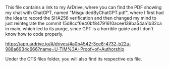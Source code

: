 This file contains a link to my ArDrive, where you can find the PDF showing my chat with ChatGPT, named "MisguidedByChatGPT.pdf", where I first had the idea to record the SHA256 verification and then changed my mind to just reintegrate the commit 15d8ccf6e40bf84791610acee139ba54aa1b32ca in main, which led to its purge, since GPT is a horrible guide and I don't know how to code properly.

https://app.ardrive.io/#/drives/4a0b4542-3ce8-4732-b22a-988a6934c666?name=U-TIM%3A+Proof+of+Authorship

Under the OTS files folder, you will also find its respective ots file.
